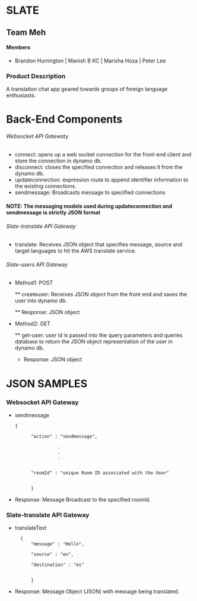 # SLATE

## Team Meh

#### Members
 * Brandon Hurrington | Manish B KC | Marisha Hoza | Peter Lee
 
### Product Description
A translation chat app geared towards groups of foreign language enthusiasts.   
# Back-End Components
   ###### Websocket API Gatewaty       
  * connect: opens up a web socket connection for the front-end client and store the connection in dynamo db. 
  * disconnect: closes the specified connection and releases it from the dynamo db. 
  * updateconnection: expression route to append identifier information to the existing connections.         
  * sendmessage: Broadcasts message to specified connections
  #### NOTE: The messaging models used during updateconnection and sendmessage is strictly JSON format
  
  ###### Slate-translate API Gateway         
  * translate: Receives JSON object that specifies message, source and target languages to hit the AWS translate service.
  
 ###### Slate-users API Gateway
 
  * Method1: POST
  
      ** createuser: Receives JSON object from the front end and saves the user into dynamo db.
      
      ** Response: JSON object
      
      
  * Method2: GET   
  
      ** get-user: user id is passed into the query parameters and queries database to return the JSON object representation                      of the user in dynamo db. 
      * Response: JSON object
  
# JSON SAMPLES 
  ### Websocket API Gateway  
  * sendmessage
  
        
        {

              "action" : "sendmessage",
             
                        .
                        .
                        .


              "roomId" : "unique Room ID associated with the User"
              
              
              }
              
   * Response: Message Broadcast to the specified roomId.
   
  ### Slate-translate API Gateway  
  * translateText
  
          {
              "message" : "Hello",
              
              "source" : "en",
              
              "destination" : "es"
              
     
              }
              
              
   * Response: Message Object (JSON) with message being translated. 
   

      

